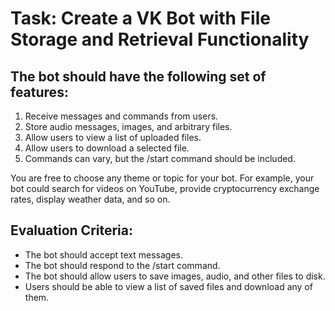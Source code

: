 # Task: Create a VK Bot with File Storage and Retrieval Functionality

## The bot should have the following set of features:

1. Receive messages and commands from users.
2. Store audio messages, images, and arbitrary files.
3. Allow users to view a list of uploaded files.
4. Allow users to download a selected file.
5. Commands can vary, but the /start command should be included.

You are free to choose any theme or topic for your bot. For example, your bot could search for videos on YouTube, provide cryptocurrency exchange rates, display weather data, and so on.

## Evaluation Criteria:

- The bot should accept text messages.
- The bot should respond to the /start command.
- The bot should allow users to save images, audio, and other files to disk.
- Users should be able to view a list of saved files and download any of them.
